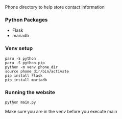 Phone directory to help store contact information

### Python Packages ###
* Flask
* mariadb

### Venv setup ###
```
paru -S python
paru -S python-pip
python -m venv phone_dir
source phone_dir/bin/activate
pip install Flask
pip install mariadb
```

### Running the website ###
```
python main.py
```
Make sure you are in the venv before you execute main
